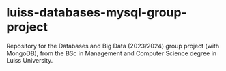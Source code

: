 # luiss-databases-mysql-group-project

Repository for the Databases and Big Data (2023/2024) group project (with MongoDB), from the BSc in Management and Computer Science degree in Luiss University.
